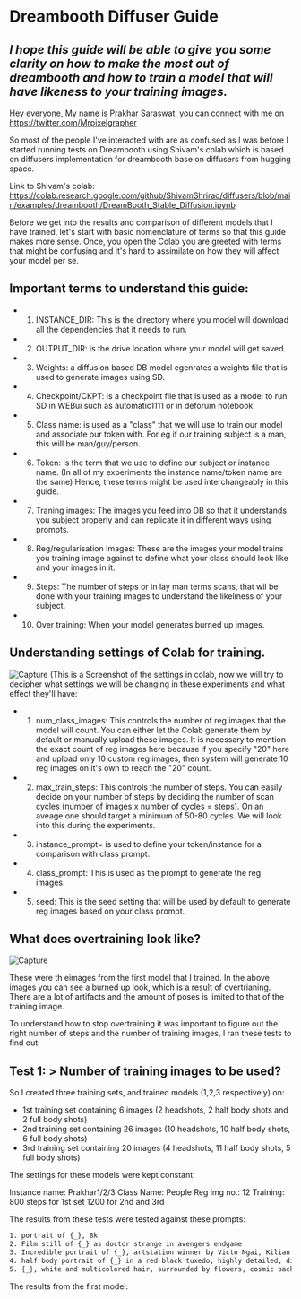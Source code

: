 # Dreambooth Diffuser Guide
## _I hope this guide will be able to give you some clarity on how to make the most out of dreambooth and how to train a model that will have likeness to your training images._


Hey everyone,
My name is Prakhar Saraswat, you can connect with me on https://twitter.com/Mrpixelgrapher 

So most of the people I've interacted with are as confused as I was before I started running tests on Dreambooth using Shivam's colab which is based on diffusers implementation for dreambooth base on diffusers from hugging space.

Link to Shivam's colab: https://colab.research.google.com/github/ShivamShrirao/diffusers/blob/main/examples/dreambooth/DreamBooth_Stable_Diffusion.ipynb



Before we get into the results and comparison of different models that I have trained, let's start with basic nomenclature of terms so that this guide makes more sense. Once, you open the Colab you are greeted with terms that might be confusing and it's hard to assimilate on how they will affect your model per se. 

## Important terms to understand this guide:

- 1. INSTANCE_DIR: This is the directory where you model will download all the dependencies that it needs to run.
- 2. OUTPUT_DIR: is the drive location where your model will get saved.
- 3. Weights: a diffusion based DB model egenrates a weights file that is used to generate images using SD.
- 4. Checkpoint/CKPT: is a checkpoint file that is used as a model to run SD in WEBui such as automatic1111 or in deforum notebook.
- 5. Class name: is used as a "class" that we will use to train our model and associate our token with. For eg if our training subject is a man, this will be man/guy/person.
- 6. Token: Is the term that we use to define our subject or instance name. (In all of my experiments the instance name/token name are the same) Hence, these terms might be used interchangeably in this guide.
- 7. Traning images: The images you feed into DB so that it understands you subject properly and can replicate it in different ways using prompts.
- 8. Reg/regularisation Images: These are the images your model trains you training image against to define what your class should look like and your images in it.
- 9. Steps: The number of steps or in lay man terms scans, that wil be done with your training images to understand the likeliness of your subject.
- 10. Over training: When your model generates burned up images.


## Understanding settings of Colab for training.

![Capture](https://user-images.githubusercontent.com/113246464/194551917-9d3e94c3-6bd0-40d8-ade2-163e0f81f3c1.PNG)
(This is a Screenshot of the settings in colab, now we will try to decipher what settings we will be changing in these experiments and what effect they'll have:


- 1. num_class_images: This controls the number of reg images that the model will count. You can either let the Colab generate them by default or manually upload these images. It is necessary to mention the exact count of reg images here because if you specify "20" here and upload only 10 custom reg images, then system will generate 10 reg images on it's own to reach the "20" count.
- 2. max_train_steps: This controls the number of steps. You can easily decide on your number of steps by deciding the number of scan cycles (number of images x number of cycles = steps). On an aveage one should target a minimum of 50-80 cycles. We will look into this during the experiments.
- 3. instance_prompt= is used to define your token/instance for a comparison with class prompt.
- 4. class_prompt: This is used as the prompt to generate the reg images.
- 5. seed: This is the seed setting that will be used by default to generate reg images based on your class prompt.


## What does overtraining look like?

![Capture](https://user-images.githubusercontent.com/113246464/194565511-4f71bf25-987d-47fe-bf93-e3ec4c428310.PNG)

These were th eimages from the first model that I trained. In the above images you can see a burned up look, which is a result of overtrianing.
There are a lot of artifacts and the amount of poses is limited to that of the training image.

To understand how to stop overtraining it was important to figure out the right number of steps and the number of training images, I ran these tests to find out:

## Test 1: > Number of training images to be used?

So I created three training sets, and trained models (1,2,3 respectively) on:
- 1st training set containing 6 images (2 headshots, 2 half body shots and 2 full body shots)
- 2nd training set containing 26 images (10 headshots, 10 half body shots, 6 full body shots)
- 3rd training set containing 20 images (4 headshots, 11 half body shots, 5 full body shots)

The settings for these models were kept constant:

Instance name: Prakhar1/2/3
Class Name: People
Reg img no.: 12
Training: 800 steps for 1st set 1200 for 2nd and 3rd 


The results from these tests were tested against these prompts:
```sh
1. portrait of {_}, 8k
2. Film still of {_} as doctor strange in avengers endgame
3. Incredible portrait of {_}, artstation winner by Victo Ngai, Kilian Eng and by Jake Parker, swirly vibrant color lines, winning-award masterpiece, fantastically gaudy, aesthetic octane render, 8K HD Resolution
4. half body portrait of {_} in a red black tuxedo, highly detailed, digital painting, art by greg rutkowski, 8k
5. {_}, white and multicolored hair, surrounded by flowers, cosmic background, realistic shaded perfect face, fine details by realistic shaded lighting poster by ilya kuvshinov katsuhiro otomo, magali villeneuve, artgerm, jeremy lipkin and michael garmash and rob rey
```

The results from the first model:

